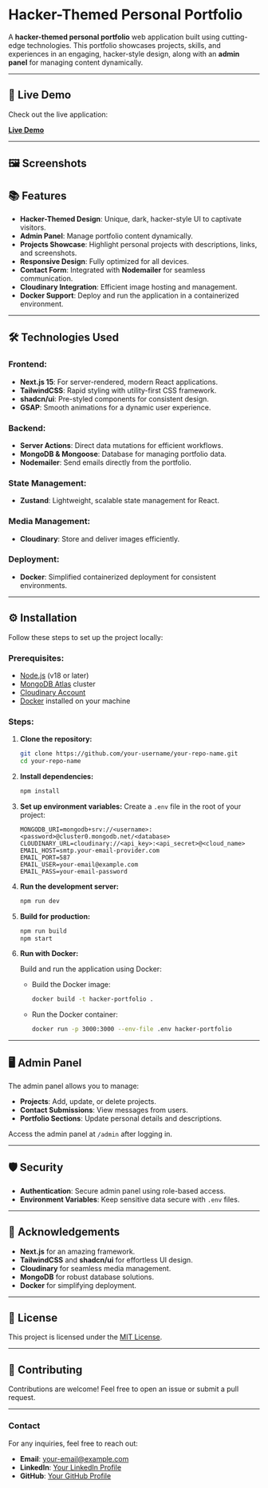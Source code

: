 # Hacker-Themed Personal Portfolio

A **hacker-themed personal portfolio** web application built using cutting-edge technologies. This portfolio showcases projects, skills, and experiences in an engaging, hacker-style design, along with an **admin panel** for managing content dynamically.

---

## 🚀 Live Demo

Check out the live application:

**[Live Demo](https://your-live-demo-link.com)**

---

## 🖼️ Screenshots



## 📚 Features

- **Hacker-Themed Design**: Unique, dark, hacker-style UI to captivate visitors.
- **Admin Panel**: Manage portfolio content dynamically.
- **Projects Showcase**: Highlight personal projects with descriptions, links, and screenshots.
- **Responsive Design**: Fully optimized for all devices.
- **Contact Form**: Integrated with **Nodemailer** for seamless communication.
- **Cloudinary Integration**: Efficient image hosting and management.
- **Docker Support**: Deploy and run the application in a containerized environment.

---

## 🛠️ Technologies Used

### Frontend:

- **Next.js 15**: For server-rendered, modern React applications.
- **TailwindCSS**: Rapid styling with utility-first CSS framework.
- **shadcn/ui**: Pre-styled components for consistent design.
- **GSAP**: Smooth animations for a dynamic user experience.

### Backend:

- **Server Actions**: Direct data mutations for efficient workflows.
- **MongoDB & Mongoose**: Database for managing portfolio data.
- **Nodemailer**: Send emails directly from the portfolio.

### State Management:

- **Zustand**: Lightweight, scalable state management for React.

### Media Management:

- **Cloudinary**: Store and deliver images efficiently.

### Deployment:

- **Docker**: Simplified containerized deployment for consistent environments.

---

## ⚙️ Installation

Follow these steps to set up the project locally:

### Prerequisites:

- [Node.js](https://nodejs.org/) (v18 or later)
- [MongoDB Atlas](https://www.mongodb.com/cloud/atlas) cluster
- [Cloudinary Account](https://cloudinary.com/)
- [Docker](https://www.docker.com/) installed on your machine

### Steps:

1. **Clone the repository:**

   ```bash
   git clone https://github.com/your-username/your-repo-name.git
   cd your-repo-name
   ```

2. **Install dependencies:**

   ```bash
   npm install
   ```

3. **Set up environment variables:**
   Create a `.env` file in the root of your project:

   ```env
   MONGODB_URI=mongodb+srv://<username>:<password>@cluster0.mongodb.net/<database>
   CLOUDINARY_URL=cloudinary://<api_key>:<api_secret>@<cloud_name>
   EMAIL_HOST=smtp.your-email-provider.com
   EMAIL_PORT=587
   EMAIL_USER=your-email@example.com
   EMAIL_PASS=your-email-password
   ```

4. **Run the development server:**

   ```bash
   npm run dev
   ```

5. **Build for production:**

   ```bash
   npm run build
   npm start
   ```

6. **Run with Docker:**

   Build and run the application using Docker:

   - Build the Docker image:
     ```bash
     docker build -t hacker-portfolio .
     ```

   - Run the Docker container:
     ```bash
     docker run -p 3000:3000 --env-file .env hacker-portfolio
     ```

---

## 🖥️ Admin Panel

The admin panel allows you to manage:

- **Projects**: Add, update, or delete projects.
- **Contact Submissions**: View messages from users.
- **Portfolio Sections**: Update personal details and descriptions.

Access the admin panel at `/admin` after logging in.

---

## 🛡️ Security

- **Authentication**: Secure admin panel using role-based access.
- **Environment Variables**: Keep sensitive data secure with `.env` files.

---

## 🌟 Acknowledgements

- **Next.js** for an amazing framework.
- **TailwindCSS** and **shadcn/ui** for effortless UI design.
- **Cloudinary** for seamless media management.
- **MongoDB** for robust database solutions.
- **Docker** for simplifying deployment.

---

## 📜 License

This project is licensed under the [MIT License](LICENSE).

---

## 🤝 Contributing

Contributions are welcome! Feel free to open an issue or submit a pull request.

---

### Contact

For any inquiries, feel free to reach out:

- **Email**: [your-email@example.com](mailto:your-email@example.com)
- **LinkedIn**: [Your LinkedIn Profile](https://www.linkedin.com/in/your-profile)
- **GitHub**: [Your GitHub Profile](https://github.com/your-username)

